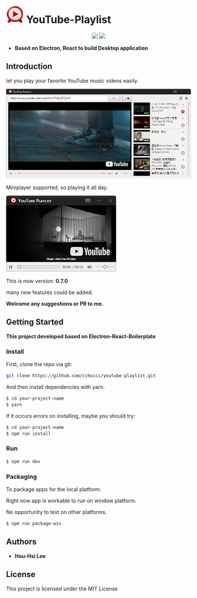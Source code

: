 # <img src='./internals/img/youtubePlaylist.png' /> **YouTube-Playlist**

<div align="center">
<img src='https://img.shields.io/github/license/mashape/apistatus.svg' />
<img src='https://img.shields.io/badge/PRs-welcome-red.svg' />
</div>

* **Based on Electron, React to build Desktop application**

## Introduction

let you play your favorite YouTube music videos easily.

<img src='./internals/img/player.png' />


Miniplayer supported, so playing it all day.

<img src='./internals/img/miniPlayer.png' />

This is now version: **0.7.0**

many new features could be added.

**Welcome any suggestions or PR to me.**

## Getting Started

**This project developed based on Electron-React-Boilerplate**


### Install

First, clone the repo via git:

```bash
git clone https://github.com/cchoici/youtube-playlist.git
```

And then install dependencies with yarn.

```bash
$ cd your-project-name
$ yarn
```
If it occurs errors on installing, maybe you should try:

```bash
$ cd your-project-name
$ npm run install
```

### Run

```bash
$ npm run dev
```

### Packaging

To package apps for the local platform:

Right now app is workable to run on window platform.

No opportunity to test on other platforms.

```bash
$ npm run package-win
```

## Authors

* **Hou-Hsi Lee**

## License

This project is licensed under the MIT License
